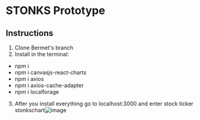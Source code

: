 # STONKS Prototype

## Instructions
1. Clone Bermet's branch
2. Install in the terminal:
- npm i
- npm i canvasjs-react-charts
- npm i axios
- npm i axios-cache-adapter
- npm i localforage 
3. After you install everything go to localhost:3000 and enter stock ticker
stonkschart![image](https://user-images.githubusercontent.com/38230942/111915685-e429ed80-8a4d-11eb-8dc3-16688409b301.png)

